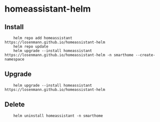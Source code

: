 # homeassistant-helm
## Install
```
    helm repo add homeassistant https://losenmann.github.io/homeassistant-helm
    helm repo update
    helm upgrade --install homeassistant https://losenmann.github.io/homeassistant-helm -n smarthome --create-namespace
```
## Upgrade
```
    helm upgrade --install homeassistant https://losenmann.github.io/homeassistant-helm
```
## Delete
```
    helm uninstall homeassistant -n smarthome
```